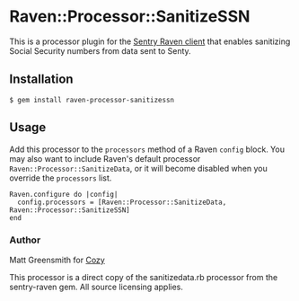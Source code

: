 # Raven::Processor::SanitizeSSN

This is a processor plugin for the [Sentry Raven client](https://github.com/getsentry/raven-ruby) that enables sanitizing Social Security numbers from data sent to Senty.

## Installation

    $ gem install raven-processor-sanitizessn

## Usage

Add this processor to the `processors` method of a Raven `config` block. You may also want to include Raven's default processor `Raven::Processor::SanitizeData`, or it will become disabled when you override the `processors` list.

```
Raven.configure do |config|
  config.processors = [Raven::Processor::SanitizeData, Raven::Processor::SanitizeSSN]
end
```

### Author

Matt Greensmith for [Cozy](http://www.cozy.co)

This processor is a direct copy of the sanitizedata.rb processor from the sentry-raven gem. All source licensing applies.